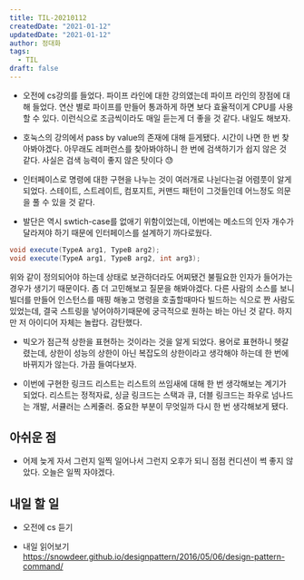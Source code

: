 ```yaml
---
title: TIL-20210112
createdDate: "2021-01-12"
updatedDate: "2021-01-12"
author: 정대화
tags:
  - TIL
draft: false
---
```


- 오전에 cs강의를 들었다. 파이프 라인에 대한 강의였는데 파이프 라인의 장점에 대해 들었다. 연산 별로 파이프를 만들어 통과하게 하면 보다 효율적이게 CPU를 사용할 수 있다. 이런식으로 조금씩이라도 매일 듣는게 더 좋을 것 같다. 내일도 해보자.

- 호눅스의 강의에서 pass by value의 존재에 대해 듣게됐다. 시간이 나면 한 번 찾아봐야겠다. 아무래도 레퍼런스를 찾아봐야하니 한 번에 검색하기가 쉽지 않은 것 같다. 사실은 검색 능력이 좋지 않은 탓이다 😓

- 인터페이스로 명령에 대한 구현을 나누는 것이 여러개로 나뉜다는걸 어렴풋이 알게 되었다. 스테이트, 스트레이트, 컴포지트, 커맨드 패턴이 그것들인데 어느정도 의문을 풀 수 있을 것 같다.

- 발단은 역시 swtich-case를 없애기 위함이었는데, 이번에는 메소드의 인자 개수가 달라져야 하기 때문에 인터페이스를 설계하기 까다로웠다.
```java
void execute(TypeA arg1, TypeB arg2);
void execute(TypeA arg1, TypeB arg2, int arg3);
```
위와 같이 정의되어야 하는데 상태로 보관하더라도 어찌됐건 불필요한 인자가 들어가는 경우가 생기기 때문이다. 좀 더 고민해보고 질문을 해봐야겠다. 다른 사람의 소스를 보니 빌더를 만들어 인스턴스를 매핑 해놓고 명령을 호출할때마다 빌드하는 식으로 짠 사람도 있었는데, 결국 스트링을 넣어야하기때문에 궁극적으로 원하는 바는 아닌 것 같다. 하지만 저 아이디어 자체는 놀랍다. 감탄했다.

- 빅오가 점근적 상한을 표현하는 것이라는 것을 알게 되었다. 용어로 표현하니 헷갈렸는데, 상한이 성능의 상한이 아닌 복잡도의 상한이라고 생각해야 하는데 한 번에 바뀌지가 않는다. 가끔 들여다보자.

- 이번에 구현한 링크드 리스트는 리스트의 쓰임새에 대해 한 번 생각해보는 계기가 되었다. 리스트는 정적자료, 싱글 링크드는 스택과 큐, 더블 링크드는 좌우로 넘나드는 개발, 서큘러는 스케줄러. 중요한 부분이 무엇일까 다시 한 번 생각해보게 됐다.

## 아쉬운 점

- 어제 늦게 자서 그런지 일찍 일어나서 그런지 오후가 되니 점점 컨디션이 썩 좋지 않았다. 오늘은 일찍 자야겠다.

## 내일 할 일

- 오전에 cs 듣기

- 내일 읽어보기 https://snowdeer.github.io/designpattern/2016/05/06/design-pattern-command/